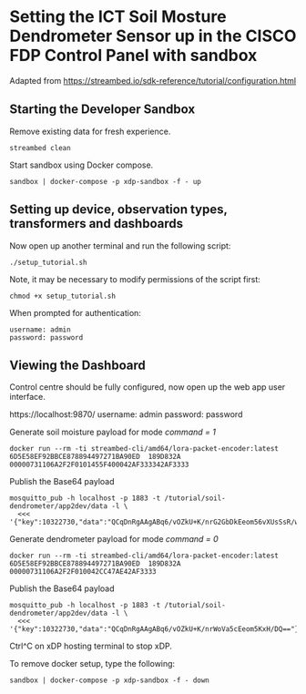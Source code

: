 # Setting the ICT Soil Mosture Dendrometer Sensor up in the CISCO FDP Control Panel with sandbox

Adapted from https://streambed.io/sdk-reference/tutorial/configuration.html 

## Starting the Developer Sandbox

Remove existing data for fresh experience.
```
streambed clean
```

Start sandbox using Docker compose.
```
sandbox | docker-compose -p xdp-sandbox -f - up
```

## Setting up device, observation types, transformers and dashboards

Now open up another terminal and run the following script:
```
./setup_tutorial.sh
```
Note, it may be necessary to modify permissions of the script first:
```
chmod +x setup_tutorial.sh
```
When prompted for authentication:
```
username: admin
password: password
```

## Viewing the Dashboard

Control centre should be fully configured, now open up the web app user interface.

https://localhost:9870/
username: admin
password: password

Generate soil moisture payload for mode _command = 1_
```
docker run --rm -ti streambed-cli/amd64/lora-packet-encoder:latest 6D5E58EF92BBCE878894497271BA90ED  189D832A 00000731106A2F2F0101455F400042AF333342AF3333
```
Publish the Base64 payload
```
mosquitto_pub -h localhost -p 1883 -t /tutorial/soil-dendrometer/app2dev/data -l \
  <<< '{"key":10322730,"data":"QCqDnRgAAgABq6/vOZkU+K/nrG2GbDkEeom56vXUsSsR/w0="}'
```

Generate dendrometer payload for mode _command = 0_
```
docker run --rm -ti streambed-cli/amd64/lora-packet-encoder:latest 6D5E58EF92BBCE878894497271BA90ED  189D832A 00000731106A2F2F010042CC47AE42AF3333
```
Publish the Base64 payload
```
mosquitto_pub -h localhost -p 1883 -t /tutorial/soil-dendrometer/app2dev/data -l \
  <<< '{"key":10322730,"data":"QCqDnRgAAgABq6/vOZkU+K/nrWoVa5cEeom5KxH/DQ=="}'
```

Ctrl^C on xDP hosting terminal to stop xDP.

To remove docker setup, type the following:
```
sandbox | docker-compose -p xdp-sandbox -f - down
```